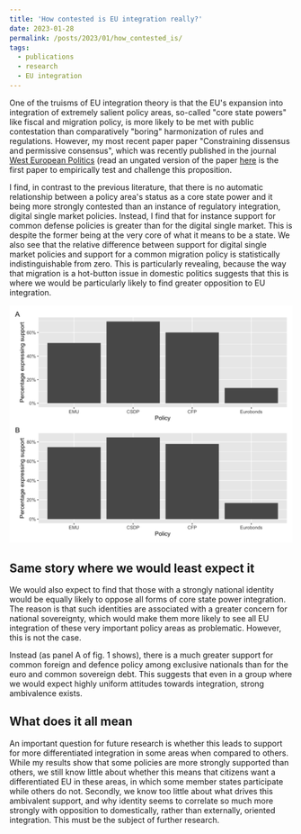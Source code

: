 ```yaml
---
title: 'How contested is EU integration really?'
date: 2023-01-28
permalink: /posts/2023/01/how_contested_is/
tags:
  - publications
  - research
  - EU integration
---
```


One of the truisms of EU integration theory is that the EU's expansion into integration of extremely salient policy areas, so-called "core state powers" like fiscal and migration policy, is more likely to be met with public contestation than comparatively "boring" harmonization of rules and regulations. However, my most recent paper paper "Constraining dissensus and permissive consensus", which was recently published in the journal [West European Politics](https://www.tandfonline.com/toc/fwep20/current) (read an ungated version of the paper [here](https://github.com/martinmoland/martinmoland.github.io/blob/master/files/Accepted%20paper%20-%20WEP.pdf) is the first paper to empirically test and challenge this proposition.

I find, in contrast to the previous literature, that there is no automatic relationship between a policy area's status as a core state power and it being more strongly contested than an instance of regulatory integration, digital single market policies. Instead, I find that for instance support for common defense policies is greater than for the digital single market. This is despite the former being at the very core of what it means to be a state. We also see that the relative difference between support for digital single market policies and support for a common migration policy is statistically indistinguishable from zero. This is particularly revealing, because the way that migration is a hot-button issue in domestic politics suggests that this is where we would be particularly likely to find greater opposition to EU integration. 

![Fig. 1: Relative support for policy integration among exclusive nationals. Source: Eurobarometer 2015-2017](https://github.com/martinmoland/martinmoland.github.io/blob/master/images/fig_4-kopi.jpg)

## Same story where we would least expect it
We would also expect to find that those with a strongly national identity would be equally likely to oppose all forms of core state power integration. The reason is that such identities are associated with a greater concern for national sovereignty, which would make them more likely to see  all EU integration of these very important policy areas as problematic. However, this is not the case. 

Instead (as panel A of fig. 1 shows), there is a much greater support for common foreign and defence policy among exclusive nationals than for the euro and common sovereign debt. This suggests that even in a group where we would expect highly uniform attitudes towards integration, strong ambivalence exists.

## What does it all mean
An important question for future research is whether this leads to support for more differentiated integration in some areas when compared to others. While my results show that some policies are more strongly supported than others, we still know little about whether this means that citizens want a differentiated EU in these areas, in which some member states participate while others do not. Secondly, we know too little about what drives this ambivalent support, and why identity seems to correlate so much more strongly with opposition to domestically, rather than externally, oriented integration. This must be the subject of further research. 
